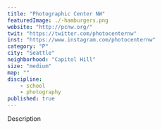 ```yaml
---
title: "Photographic Center NW"
featuredImage: ./-hamburgers.png
website: "http://pcnw.org/"
twit: "https://twitter.com/photocenternw"
inst: "https://www.instagram.com/photocenternw"
category: "P"
city: "Seattle"
neighborhood: "Capitol Hill"
size: "medium"
map: ""
discipline:
    - school
    - photography
published: true
---
```


Description
